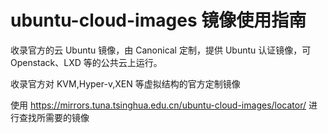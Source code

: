 
ubuntu-cloud-images 镜像使用指南
===================

收录官方的云 Ubuntu 镜像，由 Canonical 定制，提供 Ubuntu 认证镜像，可 Openstack、LXD 等的公共云上运行。

收录官方对 KVM,Hyper-v,XEN 等虚拟结构的官方定制镜像

使用 <https://mirrors.tuna.tsinghua.edu.cn/ubuntu-cloud-images/locator/> 进行查找所需要的镜像
